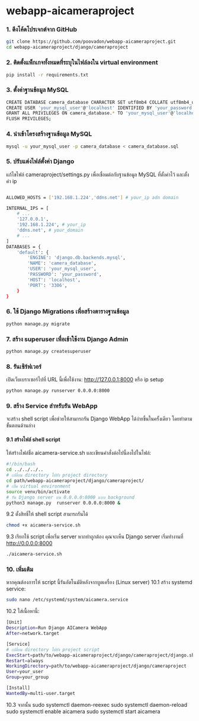 # webapp-aicameraproject
### 1. ดึงโค้ดโปรเจกต์จาก GitHub
```bash
git clone https://github.com/poovadon/webapp-aicameraproject.git
cd webapp-aicameraproject/django/cameraproject
```
### 2. ติดตั้งแพ็กเกจทั้งหมดที่ระบุในไฟล์ลงใน virtual environment
```bash
pip install -r requirements.txt
```
### 3. ตั้งค่าฐานข้อมูล MySQL
```bash
CREATE DATABASE camera_database CHARACTER SET utf8mb4 COLLATE utf8mb4_unicode_ci;
CREATE USER 'your_mysql_user'@'localhost' IDENTIFIED BY 'your_password';
GRANT ALL PRIVILEGES ON camera_database.* TO 'your_mysql_user'@'localhost';
FLUSH PRIVILEGES;
```
### 4. นำเข้าโครงสร้างฐานข้อมูล MySQL
```bash
mysql -u your_mysql_user -p camera_database < camera_database.sql
```
### 5. ปรับแต่งไฟล์ตั้งค่า Django
แก้ไขไฟล์ cameraproject/settings.py เพื่อเชื่อมต่อกับฐานข้อมูล MySQL ที่ตั้งค่าไว้ และตั้งค่า ip
```bash

ALLOWED_HOSTS = ['192.168.1.224','ddns.net'] # your_ip adn domain

INTERNAL_IPS = [
    # ...
    '127.0.0.1',
    '192.168.1.224', # your_ip
    'ddns.net', # your_domain
    # ...
]
DATABASES = {
    'default': {
        'ENGINE': 'django.db.backends.mysql',
        'NAME': 'camera_database',
        'USER': 'your_mysql_user',
        'PASSWORD': 'your_password',
        'HOST': 'localhost',
        'PORT': '3306',
    }
}
```
### 6. ใช้ Django Migrations เพื่อสร้างตารางฐานข้อมูล
```bash
python manage.py migrate
```
### 7. สร้าง superuser เพื่อเข้าใช้งาน Django Admin 
```bash
python manage.py createsuperuser
```
### 8. รันเซิร์ฟเวอร์
เปิดเว็บเบราเซอร์ไปที่ URL นี้เพื่อใช้งาน: http://127.0.0.1:8000 หรือ ip setup
```bash
python manage.py runserver 0.0.0.0:8000
```
### 9. สร้าง Service สำหรับรัน WebApp
จะสร้าง shell script เพื่อช่วยให้สามารถรัน Django WebApp ได้ง่ายขึ้นในครั้งเดียว โดยทำตามขั้นตอนด้านล่าง
#### 9.1 สร้างไฟล์ shell script
ให้สร้างไฟล์ชื่อ aicamera-service.sh และเขียนคำสั่งต่อไปนี้ลงไปในไฟล์:

```bash
#!/bin/bash
cd ../../../..
# เปลี่ยน directory ไปยัง project directory
cd path/webapp-aicameraproject/django/cameraproject/
# เปิด virtual environment
source venv/bin/activate
# รัน Django server บน 0.0.0.0:8000 แบบ background
python3 manage.py  runserver 0.0.0.0:8000 &
```
9.2 ตั้งสิทธิ์ให้ shell script สามารถรันได้
```bash
chmod +x aicamera-service.sh
```

9.3 เรียกใช้ script เพื่อเริ่ม server
หากทำถูกต้อง คุณจะเห็น Django server เริ่มทำงานที่ http://0.0.0.0:8000
```bash
./aicamera-service.sh
```
### 10. เพิ่มเติม
หากคุณต้องการให้ script นี้รันอัตโนมัติหลังจากบูตเครื่อง (Linux server)
10.1 สร้าง systemd service:
```bash
sudo nano /etc/systemd/system/aicamera.service
```
10.2 ใส่เนื้อหานี้:
```bash
[Unit]
Description=Run Django AICamera WebApp
After=network.target

[Service]
# เปลี่ยน directory ไปยัง project script 
ExecStart=path/to/webapp-aicameraproject/django/cameraproject/django.sh
Restart=always
WorkingDirectory=path/to/webapp-aicameraproject/django/cameraproject
User=your_user
Group=your_group

[Install]
WantedBy=multi-user.target
```
10.3 จากนั้น
sudo systemctl daemon-reexec
sudo systemctl daemon-reload
sudo systemctl enable aicamera
sudo systemctl start aicamera

